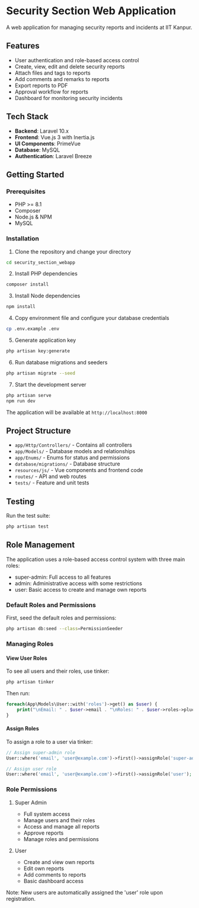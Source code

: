 # Security Section Web Application

A web application for managing security reports and incidents at IIT Kanpur.

## Features

- User authentication and role-based access control
- Create, view, edit and delete security reports
- Attach files and tags to reports
- Add comments and remarks to reports
- Export reports to PDF
- Approval workflow for reports
- Dashboard for monitoring security incidents

## Tech Stack

- **Backend**: Laravel 10.x
- **Frontend**: Vue.js 3 with Inertia.js
- **UI Components**: PrimeVue
- **Database**: MySQL
- **Authentication**: Laravel Breeze

## Getting Started

### Prerequisites

- PHP >= 8.1
- Composer
- Node.js & NPM
- MySQL

### Installation

1. Clone the repository and change your directory
```bash
cd security_section_webapp
```

2. Install PHP dependencies
```bash
composer install
```

3. Install Node dependencies
```bash
npm install
```

4. Copy environment file and configure your database credentials
```bash
cp .env.example .env
```

5. Generate application key
```bash
php artisan key:generate
```

6. Run database migrations and seeders
```bash
php artisan migrate --seed
```

7. Start the development server
```bash
php artisan serve
npm run dev
```

The application will be available at `http://localhost:8000`

## Project Structure

- `app/Http/Controllers/` - Contains all controllers
- `app/Models/` - Database models and relationships
- `app/Enums/` - Enums for status and permissions
- `database/migrations/` - Database structure
- `resources/js/` - Vue components and frontend code
- `routes/` - API and web routes
- `tests/` - Feature and unit tests

## Testing

Run the test suite:
```bash
php artisan test
```

## Role Management

The application uses a role-based access control system with three main roles:
- super-admin: Full access to all features
- admin: Administrative access with some restrictions
- user: Basic access to create and manage own reports

### Default Roles and Permissions

First, seed the default roles and permissions:
```bash
php artisan db:seed --class=PermissionSeeder
```

### Managing Roles

#### View User Roles
To see all users and their roles, use tinker:
```bash
php artisan tinker
```
Then run:
```php
foreach(App\Models\User::with('roles')->get() as $user) { 
    print("\nEmail: " . $user->email . "\nRoles: " . $user->roles->pluck('name')->join(', ') . "\n"); 
}
```

#### Assign Roles
To assign a role to a user via tinker:
```php
// Assign super-admin role
User::where('email', 'user@example.com')->first()->assignRole('super-admin');

// Assign user role
User::where('email', 'user@example.com')->first()->assignRole('user');
```

### Role Permissions

1. Super Admin
   - Full system access
   - Manage users and their roles
   - Access and manage all reports
   - Approve reports
   - Manage roles and permissions

2. User
   - Create and view own reports
   - Edit own reports
   - Add comments to reports
   - Basic dashboard access

Note: New users are automatically assigned the 'user' role upon registration.


